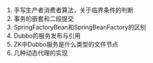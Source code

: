 1. 手写生产者消费者算法，关于临界条件的判断
2. 事务的嵌套和二段提交
3. SpringFactoryBean和SpringBeanFactory的区别
4. Dubbo的服务发布与引用
5. ZK中Dubbo服务是什么类型的文件节点
6. 几种动态代理的实现